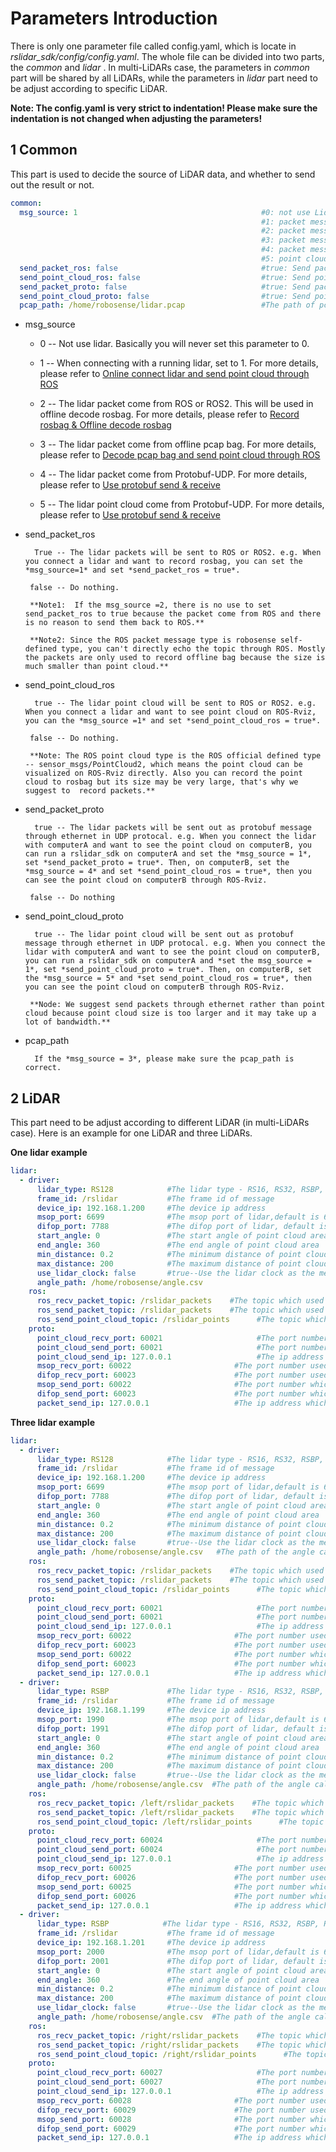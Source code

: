 # Parameters Introduction

There is only one parameter file called config.yaml, which is locate in *rslidar_sdk/config/config.yaml*.  The whole file can be divided into two parts, the *common*  and *lidar* . In multi-LiDARs case, the parameters in *common* part will be shared by all LiDARs, while the parameters in *lidar* part need to be adjust according to specific LiDAR.  

**Note: The config.yaml is very strict to indentation! Please make sure the indentation is not changed when adjusting the parameters!**



## 1 Common

This part is used to decide the source of LiDAR data, and whether to send out the result or not.

```yaml
common:
  msg_source: 1                                         #0: not use Lidar
                                                        #1: packet message comes from online Lidar
                                                        #2: packet message comes from ROS or ROS2
                                                        #3: packet message comes from Pcap file
                                                        #4: packet message comes from Protobuf-UDP
                                                        #5: point cloud comes from Protobuf-UDP
  send_packet_ros: false                                #true: Send packets through ROS or ROS2(Used to record packet)
  send_point_cloud_ros: false                           #true: Send point cloud through ROS or ROS2
  send_packet_proto: false                              #true: Send packets through Protobuf-UDP
  send_point_cloud_proto: false                         #true: Send point cloud through Protobuf-UDP
  pcap_path: /home/robosense/lidar.pcap                 #The path of pcap file
```

- msg_source

  - 0 -- Not use lidar. Basically you will never set this parameter to 0.

  - 1 -- When connecting with a running lidar, set to 1. For more details, please refer to [Online connect lidar and send point cloud through ROS](../howto/how_to_online_send_point_cloud_ros.md)

  - 2 -- The lidar packet come from ROS or ROS2. This will be used in offline decode rosbag.  For more details, please refer to [Record rosbag & Offline decode rosbag](../howto/how_to_record_and_offline_decode_rosbag.md)

  - 3 -- The lidar packet come from offline pcap bag. For more details, please refer to  [Decode pcap bag and send point cloud through ROS](../howto/how_to_offline_decode_pcap.md)

  - 4 -- The lidar packet come from Protobuf-UDP. For more details, please refer to [Use protobuf send & receive](../howto/how_to_use_protobuf_function.md)

  - 5 -- The lidar point cloud come from Protobuf-UDP. For more details, please refer to  [Use protobuf send & receive](../howto/how_to_use_protobuf_function.md)



- send_packet_ros

      	True -- The lidar packets will be sent to ROS or ROS2. e.g. When you connect a lidar and want to record rosbag, you can set the *msg_source=1* and set *send_packet_ros = true*.
   
      ​	false -- Do nothing.
   
      ​ **Note1:  If the msg_source =2, there is no use to set send_packet_ros to true because the packet come from ROS and there is no reason to send them back to ROS.**
   
      ​	**Note2: Since the ROS packet message type is robosense self-defined type, you can't directly echo the topic through ROS. Mostly the packets are only used to record offline bag because the size is much smaller than point cloud.**

- send_point_cloud_ros

      	true -- The lidar point cloud will be sent to ROS or ROS2. e.g. When you connect a lidar and want to see point cloud on ROS-Rviz, you can the *msg_source =1* and set *send_point_cloud_ros = true*.
   
      ​	false -- Do nothing.
        
      ​	**Note: The ROS point cloud type is the ROS official defined type -- sensor_msgs/PointCloud2, which means the point cloud can be visualized on ROS-Rviz directly. Also you can record the point cloud to rosbag but its size may be very large, that's why we suggest to  record packets.**

- send_packet_proto

      	true -- The lidar packets will be sent out as protobuf message through ethernet in UDP protocal. e.g. When you connect the lidar with computerA and want to see the point cloud on computerB, you can run a rslidar_sdk on computerA and set the *msg_source = 1*, set *send_packet_proto = true*. Then, on computerB, set the *msg_source = 4* and set *send_point_cloud_ros = true*, then you can see the point cloud on computerB through ROS-Rviz.
   
      ​	false -- Do nothing

- send_point_cloud_proto

      	true -- The lidar point cloud will be sent out as protobuf message through ethernet in UDP protocal. e.g. When you connect the lidar with computerA and want to see the point cloud on computerB, you can run a rslidar_sdk on computerA and *set the msg_source = 1*, set *send_point_cloud_proto = true*. Then, on computerB, set the *msg_source = 5* and *set send_point_cloud_ros = true*, then you can see the point cloud on computerB through ROS-Rviz.
   
       **Node: We suggest send packets through ethernet rather than point cloud because point cloud size is too larger and it may take up a lot of bandwidth.**

- pcap_path

      	If the *msg_source = 3*, please make sure the pcap_path is correct. 



## 2 LiDAR

This part need to be adjust according to different LiDAR (in multi-LiDARs case). Here is an example for one LiDAR and three LiDARs. 



**One lidar example**

```yaml
lidar:
  - driver:
      lidar_type: RS128            #The lidar type - RS16, RS32, RSBP, RS128, RS80
      frame_id: /rslidar           #The frame id of message
      device_ip: 192.168.1.200     #The device ip address
      msop_port: 6699              #The msop port of lidar,default is 6699
      difop_port: 7788             #The difop port of lidar, default is 7788
      start_angle: 0               #The start angle of point cloud area
      end_angle: 360               #The end angle of point cloud area
      min_distance: 0.2            #The minimum distance of point cloud area
      max_distance: 200            #The maximum distance of point cloud area
      use_lidar_clock: false       #true--Use the lidar clock as the message timestamp;false-- Use the system clock as the timestamp  
      angle_path: /home/robosense/angle.csv
    ros:
      ros_recv_packet_topic: /rslidar_packets    #The topic which used to receive lidar packets from ROS
      ros_send_packet_topic: /rslidar_packets    #The topic which used to send lidar packets through ROS
      ros_send_point_cloud_topic: /rslidar_points      #The topic which used to send point cloud through ROS
    proto:
      point_cloud_recv_port: 60021                     #The port number used for receiving point cloud 
      point_cloud_send_port: 60021                     #The port number which the point cloud will be send to
      point_cloud_send_ip: 127.0.0.1                   #The ip address which the point cloud will be send to 
      msop_recv_port: 60022                       #The port number used for receiving lidar msop packets
      difop_recv_port: 60023                      #The port number used for receiving lidar difop packets
      msop_send_port: 60022                       #The port number which the msop packets will be send to 
      difop_send_port: 60023                      #The port number which the difop packets will be send to 
      packet_send_ip: 127.0.0.1                   #The ip address which the lidar packets will be send to
```



**Three lidar example**

```yaml
lidar:
  - driver:
      lidar_type: RS128            #The lidar type - RS16, RS32, RSBP, RS128, RS80
      frame_id: /rslidar           #The frame id of message
      device_ip: 192.168.1.200     #The device ip address
      msop_port: 6699              #The msop port of lidar,default is 6699
      difop_port: 7788             #The difop port of lidar, default is 7788
      start_angle: 0               #The start angle of point cloud area
      end_angle: 360               #The end angle of point cloud area
      min_distance: 0.2            #The minimum distance of point cloud area
      max_distance: 200            #The maximum distance of point cloud area
      use_lidar_clock: false       #true--Use the lidar clock as the message timestamp;false-- Use the system clock as the timestamp  
      angle_path: /home/robosense/angle.csv   #The path of the angle calibration file. For the latest version lidars, there is no need to use this file.
    ros:
      ros_recv_packet_topic: /rslidar_packets    #The topic which used to receive lidar packets from ROS
      ros_send_packet_topic: /rslidar_packets    #The topic which used to send lidar packets through ROS
      ros_send_point_cloud_topic: /rslidar_points      #The topic which used to send point cloud through ROS
    proto:
      point_cloud_recv_port: 60021                     #The port number used for receiving point cloud 
      point_cloud_send_port: 60021                     #The port number which the point cloud will be send to
      point_cloud_send_ip: 127.0.0.1                   #The ip address which the point cloud will be send to 
      msop_recv_port: 60022                       #The port number used for receiving lidar msop packets
      difop_recv_port: 60023                      #The port number used for receiving lidar difop packets
      msop_send_port: 60022                       #The port number which the msop packets will be send to 
      difop_send_port: 60023                      #The port number which the difop packets will be send to 
      packet_send_ip: 127.0.0.1                   #The ip address which the lidar packets will be send to
  - driver:
      lidar_type: RSBP             #The lidar type - RS16, RS32, RSBP, RS128, RS80
      frame_id: /rslidar           #The frame id of message
      device_ip: 192.168.1.199     #The device ip address
      msop_port: 1990              #The msop port of lidar,default is 6699
      difop_port: 1991             #The difop port of lidar, default is 7788
      start_angle: 0               #The start angle of point cloud area
      end_angle: 360               #The end angle of point cloud area
      min_distance: 0.2            #The minimum distance of point cloud area
      max_distance: 200            #The maximum distance of point cloud area
      use_lidar_clock: false       #true--Use the lidar clock as the message timestamp;false-- Use the system clock as the timestamp  
      angle_path: /home/robosense/angle.csv  #The path of the angle calibration file. For the latest version lidars, there is no need to use this file.
    ros:
      ros_recv_packet_topic: /left/rslidar_packets    #The topic which used to receive lidar packets from ROS
      ros_send_packet_topic: /left/rslidar_packets    #The topic which used to send lidar packets through ROS
      ros_send_point_cloud_topic: /left/rslidar_points      #The topic which used to send point cloud through ROS
    proto:
      point_cloud_recv_port: 60024                     #The port number used for receiving point cloud 
      point_cloud_send_port: 60024                     #The port number which the point cloud will be send to
      point_cloud_send_ip: 127.0.0.1                   #The ip address which the point cloud will be send to 
      msop_recv_port: 60025                       #The port number used for receiving lidar msop packets
      difop_recv_port: 60026                      #The port number used for receiving lidar difop packets
      msop_send_port: 60025                       #The port number which the msop packets will be send to 
      difop_send_port: 60026                      #The port number which the difop packets will be send to 
      packet_send_ip: 127.0.0.1                   #The ip address which the lidar packets will be send to
  - driver:
      lidar_type: RSBP            #The lidar type - RS16, RS32, RSBP, RS128, RS80
      frame_id: /rslidar           #The frame id of message
      device_ip: 192.168.1.201     #The device ip address
      msop_port: 2000              #The msop port of lidar,default is 6699
      difop_port: 2001             #The difop port of lidar, default is 7788
      start_angle: 0               #The start angle of point cloud area
      end_angle: 360               #The end angle of point cloud area
      min_distance: 0.2            #The minimum distance of point cloud area
      max_distance: 200            #The maximum distance of point cloud area
      use_lidar_clock: false       #true--Use the lidar clock as the message timestamp;false-- Use the system clock as the timestamp  
      angle_path: /home/robosense/angle.csv  #The path of the angle calibration file. For the latest version lidars, there is no need to use this file.
    ros:
      ros_recv_packet_topic: /right/rslidar_packets    #The topic which used to receive lidar packets from ROS
      ros_send_packet_topic: /right/rslidar_packets    #The topic which used to send lidar packets through ROS
      ros_send_point_cloud_topic: /right/rslidar_points      #The topic which used to send point cloud through ROS
    proto:
      point_cloud_recv_port: 60027                     #The port number used for receiving point cloud 
      point_cloud_send_port: 60027                     #The port number which the point cloud will be send to
      point_cloud_send_ip: 127.0.0.1                   #The ip address which the point cloud will be send to 
      msop_recv_port: 60028                       #The port number used for receiving lidar msop packets
      difop_recv_port: 60029                      #The port number used for receiving lidar difop packets
      msop_send_port: 60028                       #The port number which the msop packets will be send to 
      difop_send_port: 60029                      #The port number which the difop packets will be send to 
      packet_send_ip: 127.0.0.1                   #The ip address which the lidar packets will be send to
```


